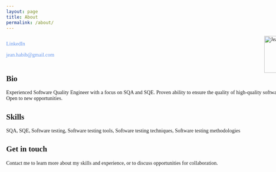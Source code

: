 ```yaml
---
layout: page
title: About
permalink: /about/
---
```


<body>
    <div style="display: flexbox; width: 800px; font-family: Sinhala MN; text-align: justify">
      <div style="display: inline-block">
        <p><a style="text-decoration: none; color: cornflowerblue" href="https://www.linkedin.com/in/jeanhabib/">LinkedIn</a></p>
        <p><a style="text-decoration: none; color: cornflowerblue" href="mailto:jean.habib@gmail.com">jean.habib@gmail.com</a></p>
        <p><a style="text-decoration: none; color: cornflowerblue" href="tel:+5511981619689"></a></p>
      </div>
      <div style="float: right">
        <img width="100px" src="https://avatars.githubusercontent.com/u/14189670?v=4" alt="Jean Habib" />
      </div>
      <div>
        <h2>Bio</h2>
        <p>
          Experienced Software Quality Engineer with a focus on SQA and SQE. Proven ability to ensure the quality of high-quality software products. Open to new
          opportunities.
        </p>
      </div>
      <div>
        <h2>Skills</h2>
        <p>SQA, SQE, Software testing, Software testing tools, Software testing techniques, Software testing methodologies</p>
      </div>
      <div>
        <h2>Get in touch</h2>
        <p>Contact me to learn more about my skills and experience, or to discuss opportunities for collaboration.</p>
      </div>
    </div>
  </body>
